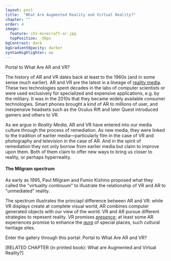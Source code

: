 ```yaml
---
layout: post
title:  "What Are Augmented Reality and Virtual Reality?"
chapter: ""
order: 4
image:
  feature: ch1-minecraft-ar.jpg
  topPosition: -50px
bgContrast: dark
bgGradientOpacity: darker
syntaxHighlighter: no
---
```

<a class="xrlink" room="0" waypoint="arvr">Portal to What Are AR and VR?</a>

The history of AR and VR dates back at least to the 1960s (and in some sense much earlier). AR and VR are the latest in a lineage of <a href="chapter02.html"> reality media</a>. These two technologies spent decades in the labs of computer scientists or were used exclusively for specialized and expensive applications, e.g. by the military. It was in the 2010s that they became widely available consumer technologies. Smart phones brought a kind of AR to millions of user, and inexpensive headsets such as the Oculus Rift and later Quest introduced gamers and others to VR. 

As we argue in <i>Reality Media</i>, AR and VR have entered into our media culture through the process of remediation. As new media, they were linked to the tradition of earlier media&mdash;particularly film in the case of VR and photography and television in the case of AR. And in the spirit of remediation they not only borrow from earlier media but claim to improve upon them. Both of them claim to offer new ways to bring us closer to reality, or perhaps hyperreality. 

#### The Milgram spectrum

As early as 1995, Paul Milgram and Fumio Kishino proposed what they called the "virtuality continuum" to illustrate the relationship of VR and AR to "unmediated" reality.

<div class="img img--fullContainer img--6xLeading" style="background-image: url({{ site.baseurl_book_img }}milgram.jpg);"></div>

The spectrum illustrates the princiapl difference between AR and VR: while VR displays create at complete visual world, AR combines computer generated objects with our view of the world. VR and AR pursue different strategies to repesent reality. VR promises <a href="chapter05.html"> *presence*</a>; at least some AR experiences promise to enhance the  <a href="chapter05.html">*aura*</a> of special places, such cultural heritage sites. 

Enter the gallery through this portal:
<a class="xrlink" room="0" waypoint="arvr">Portal to What Are AR and VR?</a>

\[RELATED CHAPTER (in printed book): What are Augmented and Virtual Reality?\]
